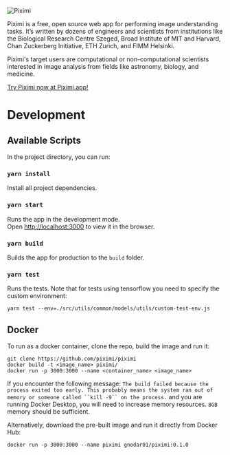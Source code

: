 ![Piximi](src/images/Piximi_Logo.png)

Piximi is a free, open source web app for performing image understanding tasks. It’s written by dozens of engineers and scientists from institutions like the Biological Research Centre Szeged, Broad Institute of MIT and Harvard, Chan Zuckerberg Initiative, ETH Zurich, and FIMM Helsinki.

Piximi's target users are computational or non-computational scientists interested in image analysis from fields like astronomy, biology, and medicine.

[Try Piximi now at Piximi.app!](https://www.piximi.app)

# Development

## Available Scripts

In the project directory, you can run:

### `yarn install`

Install all project dependencies.

### `yarn start`

Runs the app in the development mode.<br />
Open [http://localhost:3000](http://localhost:3000) to view it in the browser.

### `yarn build`

Builds the app for production to the `build` folder.<br />

### `yarn test`

Runs the tests. Note that for tests using tensorflow you need to specify the custom environment:

`yarn test --env=./src/utils/common/models/utils/custom-test-env.js`<br />

## Docker

To run as a docker container, clone the repo, build the image and run it:

```
git clone https://github.com/piximi/piximi
docker build -t <image_name> piximi/
docker run -p 3000:3000 --name <container_name> <image_name>
```

If you encounter the following message:
` The build failed because the process exited too early. This probably means the system ran out of memory or someone called ``kill -9`` on the process. `
and you are running Docker Desktop, you will need to increase memory resources. `8GB` memory should be sufficient.

Alternatively, download the pre-built image and run it directly from Docker Hub:

```
docker run -p 3000:3000 --name piximi gnodar01/piximi:0.1.0
```
